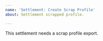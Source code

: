 ```yaml
---
name: 'Settlement: Create Scrap Profile'
about: Settlement scrapped profile.

---
```


This settlement needs a scrap profile export.
